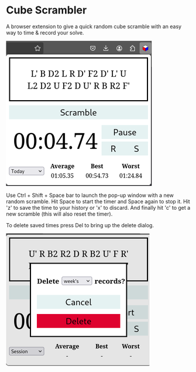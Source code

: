 # Cube Scrambler
A browser extension to give a quick random cube scramble with an easy way to time & record your solve.

![open](images/opened.png)

Use Ctrl + Shift + Space bar to launch the pop-up window with a new random scramble. Hit Space to start
the timer and Space again to stop it. Hit 'z' to save the time to your history or 'x' to discard. And 
finally hit 'c' to get a new scramble (this will also reset the timer). 

To delete saved times press Del to bring up the delete dialog.

![delete](images/delete.png)